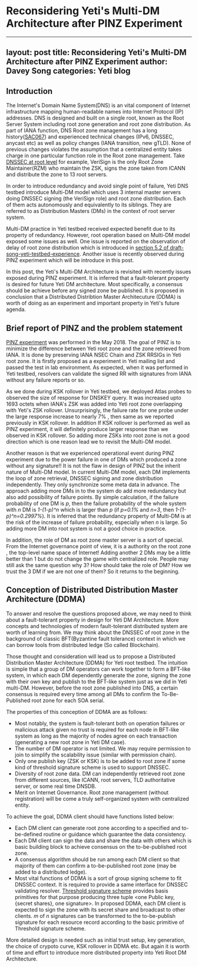 # Reconsidering Yeti's Multi-DM Architecture after PINZ Experiment

---
layout: post
title:  Reconsidering Yeti's Multi-DM Architecture after PINZ Experiment
author: Davey Song
categories: Yeti blog
---
## Introduction

The Internet's Domain Name System(DNS) is an vital component of Internet infrastructure mapping human-readable names into Internet Protocol (IP) addresses. DNS is designed and built on a single root, known as the Root Server System including root zone generation and root zone distribution. As part of IANA function, DNS Root zone management has a long history([SAC067](https://www.icann.org/en/system/files/files/sac-067-en.pdf)) and experienced technical changes (IPv6, DNSSEC, anycast etc) as well as policy changes (IANA transition, new gTLD). None of previous changes violates the assumption that a centralized entity takes charge in one particular function role in the Root zone management. Take [DNSSEC at root level](http://www.root-dnssec.org/wp-content/uploads/2010/06/draft-icann-dnssec-arch-v1dot4.pdf) for example, VeriSign is the only Root Zone Maintainer(RZM) who maintain the ZSK, signs the zone taken from ICANN and distribute the zone to 13 root servers. 

In order to introduce redundancy and avoid single point of failure, Yeti DNS testbed introduce Multi-DM model which uses 3 internal master servers doing DNSSEC signing (the VeriSign role) and root zone distribution. Each of them acts autonomously and equivalently to its siblings. They are referred to as Distribution Masters (DMs) in the context of root server system. 

Multi-DM practice in Yeti testbed received expected benefit due to its property of redundancy. However, root operation based on Multi-DM model exposed some issues as well. One issue is reported on the observation of delay of root zone distribution which is introduced in [section 5.2 of draft-song-yeti-testbed-experience](https://tools.ietf.org/html/draft-song-yeti-testbed-experience-10#section-5.2). Another issue is recently observed during PINZ experiment which will be introduce in this post.

In this post, the Yeti's Multi-DM Architecture is revisited with recently issues exposed during PINZ experiment. It is inferred that a fault-tolerant property is desired for future Yeti DM architecture. Most specifically, a  consensus should be achieve before any signed zone be published. It is proposed in conclusion that a Distributed Distribtion Master Architecuture (DDMA) is worth of doing as an experiment and important property in Yeti's future agenda.

## Brief report of PINZ and the problem statement
[PINZ experiment](http://yeti-dns.org/yeti/blog/2018/05/01/Experiment-plan-for-PINZ.html) was performed in the May 2018. The goal of PINZ is to minimize the difference between Yeti root zone and the zone retrieved from IANA. It is done by preserving IANA NSEC Chain and ZSK RRSIGs in Yeti root zone. It is firstly proposed as a experiment in Yeti mailing list and passed the test in lab environment. As expected, when it was performed in Yeti testbed, resolvers can validate the signed RR with signatures from IANA without any failure reports or so. 

As we done during KSK rollover in Yeti testbed, we deployed Atlas probes to observed the size of response for DNSKEY query. It was increased upto 1693 octets when IANA's ZSK was added into Yeti root zone overlapping with Yeti's ZSK rollover. Unsurprisingly, the failure rate for one probe under the large response increase to nearly 7% , then same as we reported previously in KSK rollover. In addition If KSK rollover is performed as well as PINZ experiment, it will definitely produce larger response than we observed in KSK rollover. So adding more ZSKs into root zone is not a good direction which is one reason lead we to revisit the Multi-DM model. 

Another reason is that we experienced operational event during PINZ experiment due to the power failure in one of DMs which produced a zone without any signature!! It is not the flaw in design of PINZ but the inherit nature of Multi-DM model. In current Multi-DM model, each DM implements the loop of zone retrieval, DNSSEC signing and zone distribution independently. They only synchronize some meta data in advance. The approach adding more DMs in to the system do add more redundancy but also add possibility of failure points. By simple calculation, if the failure probability of one DM is *p*, then the failure probability of the whole system with *n* DM is *1-(1-p)^n* which is larger than *p* (if *p=0.1%* and *n=3*, then *1-(1-p)^n=0.2997%*). It is inferred that the redundancy property of Multi-DM is at the risk of the increase of failure probability, especially when *n* is large. So adding more DM into root system is not a good choice in practice.

In addition, the role of DM as root zone master server is a sort of special. From the Internet governance point of view, it is a authority on the root zone , the top-level name space of Internet! Adding another 2 DMs may be a little better than 1 but do not change the game with centralized role. People may still ask the same question why 3? How should take the role of DM? How we trust the 3 DM if we are not one of them? So it returns to the beginning. 

## Conception of Distributed Distribution Master Architecture (DDMA)

To answer and resolve the questions proposed above, we may need to think about a fault-tolerant property in design for Yeti DM Architecture. More concepts and technologies of modern fault-tolerant distributed system are worth of learning from. We may think about the DNSSEC of root zone in the background of classic BFT(Byzantine fault tolerance) context in which we can borrow tools from distributed ledge (So called Blockchain). 

Those thought and consideration will lead us to propose a Distributed Distribution Master Architecture (DDMA) for Yeti root testbed. The intuition is simple that a group of DM operators can work together to form a BFT-like system, in which each DM dependently generate the zone, signing the zone with their own key and publish to the BFT-like system just as we did in Yeti multi-DM. However, before the root zone published into DNS, a certain consensus is required every time among all DMs to confirm the To-Be-Published root zone for each SOA serial. 

The properties of this conception of DDMA are as follows:

* Most notably, the system is fault-tolerant both on operation failures or malicious attack given no trust is required for each node in BFT-like system as long as the majority of nodes agree on each transaction (generating a new root zone in Yeti DM case).
* The number of DM operator is not limited. We may require permission to join to simplify the scalability issue (similar with permission chain).
* Only one publish key (ZSK or KSK) is to be added to root zone if some kind of threshold signature scheme is used to support DNSSEC.
* Diversity of root zone data. DM can independently retrieved root zone from different sources, like ICANN, root servers, TLD authoritative server, or some real time DNSDB.
* Merit on Internet Governance. Root zone management (without registration) will be come a truly self-organized system with centralized entity. 

To achieve the goal, DDMA client should have functions listed below:

* Each DM client can generate root zone according to a specified and to-be-defined routine or guidance which guarantee the data consistency.
* Each DM client can sign the data and share the data with others which is basic building block to achieve consensus on the to-be-published root zone.
* A consensus algorithm should be run among each DM client so that majority of them can confirm a to-be-published root zone (may be added to a distributed ledge).
* Most vital functions of DDMA is a sort of group signing scheme to fit DNSSEC context. It is required to provide a same interface for DNSSEC validating resolver. [Threshold signature scheme](https://en.wikipedia.org/wiki/Threshold_cryptosystem) provides basis primitives for that purpose producing  three tuple <one Public key, {secret shares}, one signature>. In proposed DDMA, each DM client is expected to sign the zone with its secret share and broadcast to other clients. *m* of *n* signatures can be transformed to the to-be-publish signature for each resource record according to the basic primitive of Threshold signature scheme. 

More detailed design is needed such as initial trust setup, key generation, the choice of crypoto curve, KSK rollover in DDMA etc. But again it is worth of time and effort to introduce more distributed property into Yeti Root DM Architecture.
